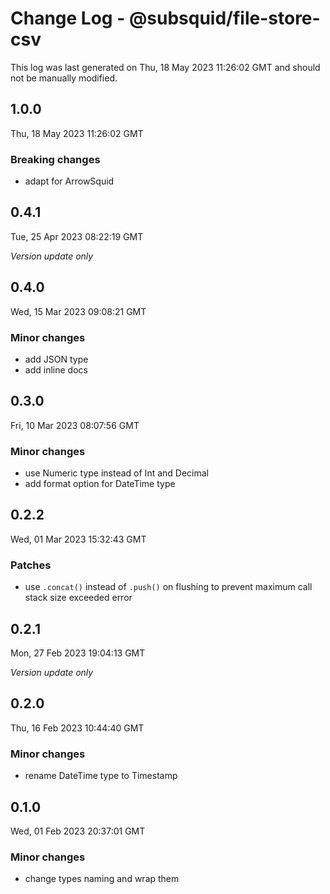 # Change Log - @subsquid/file-store-csv

This log was last generated on Thu, 18 May 2023 11:26:02 GMT and should not be manually modified.

## 1.0.0
Thu, 18 May 2023 11:26:02 GMT

### Breaking changes

- adapt for ArrowSquid

## 0.4.1
Tue, 25 Apr 2023 08:22:19 GMT

_Version update only_

## 0.4.0
Wed, 15 Mar 2023 09:08:21 GMT

### Minor changes

- add JSON type
- add inline docs

## 0.3.0
Fri, 10 Mar 2023 08:07:56 GMT

### Minor changes

- use Numeric type instead of Int and Decimal
- add format option for DateTime type

## 0.2.2
Wed, 01 Mar 2023 15:32:43 GMT

### Patches

- use `.concat()` instead of `.push()` on flushing to prevent maximum call stack size exceeded error

## 0.2.1
Mon, 27 Feb 2023 19:04:13 GMT

_Version update only_

## 0.2.0
Thu, 16 Feb 2023 10:44:40 GMT

### Minor changes

- rename DateTime type to Timestamp

## 0.1.0
Wed, 01 Feb 2023 20:37:01 GMT

### Minor changes

- change types naming and wrap them

